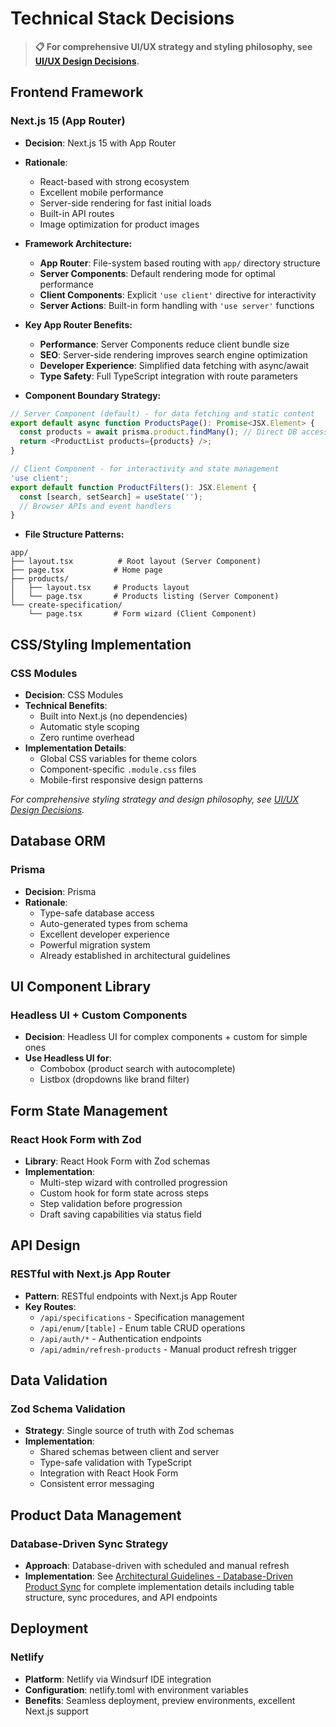 # Technical Stack Decisions

> **📋 For comprehensive UI/UX strategy and styling philosophy, see [UI/UX Design Decisions](ui-ux-design.md).**

## Frontend Framework

### Next.js 15 (App Router)
- **Decision**: Next.js 15 with App Router
- **Rationale**: 
  - React-based with strong ecosystem
  - Excellent mobile performance
  - Server-side rendering for fast initial loads
  - Built-in API routes
  - Image optimization for product images
- **Framework Architecture:**
  - **App Router**: File-system based routing with `app/` directory structure
  - **Server Components**: Default rendering mode for optimal performance
  - **Client Components**: Explicit `'use client'` directive for interactivity
  - **Server Actions**: Built-in form handling with `'use server'` functions

- **Key App Router Benefits:**
  - **Performance**: Server Components reduce client bundle size
  - **SEO**: Server-side rendering improves search engine optimization  
  - **Developer Experience**: Simplified data fetching with async/await
  - **Type Safety**: Full TypeScript integration with route parameters

- **Component Boundary Strategy:**
```typescript
// Server Component (default) - for data fetching and static content
export default async function ProductsPage(): Promise<JSX.Element> {
  const products = await prisma.product.findMany(); // Direct DB access
  return <ProductList products={products} />;
}

// Client Component - for interactivity and state management
'use client';
export default function ProductFilters(): JSX.Element {
  const [search, setSearch] = useState('');
  // Browser APIs and event handlers
}
```

- **File Structure Patterns:**
```
app/
├── layout.tsx          # Root layout (Server Component)
├── page.tsx           # Home page
├── products/
│   ├── layout.tsx     # Products layout  
│   └── page.tsx       # Products listing (Server Component)
└── create-specification/
    └── page.tsx       # Form wizard (Client Component)
```

## CSS/Styling Implementation

### CSS Modules
- **Decision**: CSS Modules
- **Technical Benefits**:
  - Built into Next.js (no dependencies)
  - Automatic style scoping
  - Zero runtime overhead
- **Implementation Details**:
  - Global CSS variables for theme colors
  - Component-specific `.module.css` files
  - Mobile-first responsive design patterns

*For comprehensive styling strategy and design philosophy, see [UI/UX Design Decisions](ui-ux-design.md).*

## Database ORM

### Prisma
- **Decision**: Prisma
- **Rationale**:
  - Type-safe database access
  - Auto-generated types from schema
  - Excellent developer experience
  - Powerful migration system
  - Already established in architectural guidelines

## UI Component Library

### Headless UI + Custom Components
- **Decision**: Headless UI for complex components + custom for simple ones
- **Use Headless UI for**:
  - Combobox (product search with autocomplete)
  - Listbox (dropdowns like brand filter)

## Form State Management

### React Hook Form with Zod
- **Library**: React Hook Form with Zod schemas
- **Implementation**:
  - Multi-step wizard with controlled progression
  - Custom hook for form state across steps
  - Step validation before progression
  - Draft saving capabilities via status field

## API Design

### RESTful with Next.js App Router
- **Pattern**: RESTful endpoints with Next.js App Router
- **Key Routes**:
  - `/api/specifications` - Specification management
  - `/api/enum/[table]` - Enum table CRUD operations
  - `/api/auth/*` - Authentication endpoints
  - `/api/admin/refresh-products` - Manual product refresh trigger

## Data Validation

### Zod Schema Validation
- **Strategy**: Single source of truth with Zod schemas
- **Implementation**:
  - Shared schemas between client and server
  - Type-safe validation with TypeScript
  - Integration with React Hook Form
  - Consistent error messaging

## Product Data Management

### Database-Driven Sync Strategy
- **Approach**: Database-driven with scheduled and manual refresh
- **Implementation**: See [Architectural Guidelines - Database-Driven Product Sync](../guides/architectural-guidelines.md#database-driven-product-sync) for complete implementation details including table structure, sync procedures, and API endpoints

## Deployment

### Netlify
- **Platform**: Netlify via Windsurf IDE integration
- **Configuration**: netlify.toml with environment variables
- **Benefits**: Seamless deployment, preview environments, excellent Next.js support
